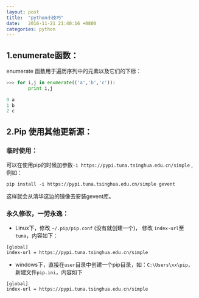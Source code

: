 ```yaml
---
layout: post
title:  "python小技巧"
date:   2016-11-21 21:40:16 +0800
categories: python
---
```

## 1.enumerate函数：
enumerate 函数用于遍历序列中的元素以及它们的下标：  
``` python
>>> for i,j in enumerate(('a','b','c')):
        print i,j
         
0 a
1 b
2 c 
```

## 2.Pip 使用其他更新源：

### 临时使用：
可以在使用pip的时候加参数`-i https://pypi.tuna.tsinghua.edu.cn/simple` ,例如：
```
pip install -i https://pypi.tuna.tsinghua.edu.cn/simple gevent
```
这样就会从清华这边的镜像去安装gevent库。

### 永久修改，一劳永逸：
* Linux下，修改 `~/.pip/pip.conf` (没有就创建一个)， 修改 `index-url`至`tuna`，内容如下：
```
[global]
index-url = https://pypi.tuna.tsinghua.edu.cn/simple
```
* windows下，直接在`user`目录中创建一个pip目录，如：`C:\Users\xx\pip`，新建文件`pip.ini`，内容如下
```
[global]
index-url = https://pypi.tuna.tsinghua.edu.cn/simple
```
